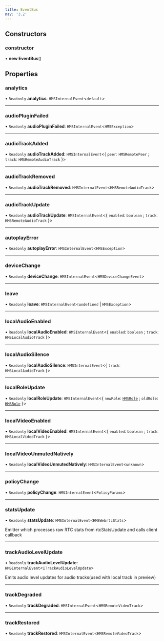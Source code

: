 ```yaml
---
title: EventBus
nav: '3.2'
---
```


## Constructors

### constructor

• **new EventBus**()

## Properties

### analytics

• `Readonly` **analytics**: `HMSInternalEvent`<`default`\>

---

### audioPluginFailed

• `Readonly` **audioPluginFailed**: `HMSInternalEvent`<`HMSException`\>

---

### audioTrackAdded

• `Readonly` **audioTrackAdded**: `HMSInternalEvent`<{ `peer`: `HMSRemotePeer` ; `track`: `HMSRemoteAudioTrack` }\>

---

### audioTrackRemoved

• `Readonly` **audioTrackRemoved**: `HMSInternalEvent`<`HMSRemoteAudioTrack`\>

---

### audioTrackUpdate

• `Readonly` **audioTrackUpdate**: `HMSInternalEvent`<{ `enabled`: `boolean` ; `track`: `HMSRemoteAudioTrack` }\>

---

### autoplayError

• `Readonly` **autoplayError**: `HMSInternalEvent`<`HMSException`\>

---

### deviceChange

• `Readonly` **deviceChange**: `HMSInternalEvent`<`HMSDeviceChangeEvent`\>

---

### leave

• `Readonly` **leave**: `HMSInternalEvent`<`undefined` \| `HMSException`\>

---

### localAudioEnabled

• `Readonly` **localAudioEnabled**: `HMSInternalEvent`<{ `enabled`: `boolean` ; `track`: `HMSLocalAudioTrack` }\>

---

### localAudioSilence

• `Readonly` **localAudioSilence**: `HMSInternalEvent`<{ `track`: `HMSLocalAudioTrack` }\>

---

### localRoleUpdate

• `Readonly` **localRoleUpdate**: `HMSInternalEvent`<{ `newRole`: [`HMSRole`](/api-reference/javascript/v2/interfaces/HMSRole) ; `oldRole`: [`HMSRole`](/api-reference/javascript/v2/interfaces/HMSRole) }\>

---

### localVideoEnabled

• `Readonly` **localVideoEnabled**: `HMSInternalEvent`<{ `enabled`: `boolean` ; `track`: `HMSLocalVideoTrack` }\>

---

### localVideoUnmutedNatively

• `Readonly` **localVideoUnmutedNatively**: `HMSInternalEvent`<`unknown`\>

---

### policyChange

• `Readonly` **policyChange**: `HMSInternalEvent`<`PolicyParams`\>

---

### statsUpdate

• `Readonly` **statsUpdate**: `HMSInternalEvent`<`HMSWebrtcStats`\>

Emitter which processes raw RTC stats from rtcStatsUpdate and calls client callback

---

### trackAudioLevelUpdate

• `Readonly` **trackAudioLevelUpdate**: `HMSInternalEvent`<`ITrackAudioLevelUpdate`\>

Emits audio level updates for audio tracks(used with local track in preview)

---

### trackDegraded

• `Readonly` **trackDegraded**: `HMSInternalEvent`<`HMSRemoteVideoTrack`\>

---

### trackRestored

• `Readonly` **trackRestored**: `HMSInternalEvent`<`HMSRemoteVideoTrack`\>
